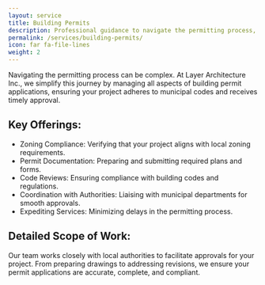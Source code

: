 ```yaml
---
layout: service
title: Building Permits
description: Professional guidance to navigate the permitting process, ensuring compliance with local regulations and successful approvals.
permalink: /services/building-permits/
icon: far fa-file-lines
weight: 2
---
```


Navigating the permitting process can be complex. At Layer Architecture Inc., we simplify this journey by managing all aspects of building permit applications, ensuring your project adheres to municipal codes and receives timely approval.

## Key Offerings:
- Zoning Compliance: Verifying that your project aligns with local zoning requirements.
- Permit Documentation: Preparing and submitting required plans and forms.
- Code Reviews: Ensuring compliance with building codes and regulations.
- Coordination with Authorities: Liaising with municipal departments for smooth approvals.
- Expediting Services: Minimizing delays in the permitting process.

## Detailed Scope of Work:
Our team works closely with local authorities to facilitate approvals for your project. From preparing drawings to addressing revisions, we ensure your permit applications are accurate, complete, and compliant.